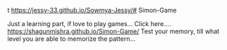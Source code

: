 t https://jessy-33.github.io/Sowmya-Jessy/# Simon-Game

Just a learning part, if love to play games...
Click here.... https://shagunmishra.github.io/Simon-Game/
Test your memory, till what level you are able to memorize the pattern...
